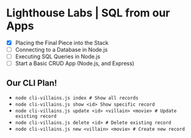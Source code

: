 # Lighthouse Labs | SQL from our Apps

* [X] Placing the Final Piece into the Stack
* [ ] Connecting to a Database in Node.js
* [ ] Executing SQL Queries in Node.js
* [ ] Start a Basic CRUD App (Node.js, and Express)

## Our CLI Plan!

* `node cli-villains.js index # Show all records`
* `node cli-villains.js show <id> Show specific record`
* `node cli-villains.js update <id> <villain> <movie> # Update existing record`
* `node cli-villains.js delete <id> # Delete existing record`
* `node cli-villains.js new <villain> <movie> # Create new record`
